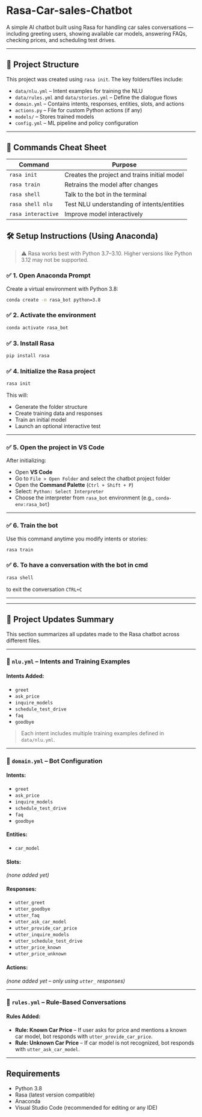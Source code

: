 # Rasa-Car-sales-Chatbot

A simple AI chatbot built using Rasa for handling car sales conversations — including greeting users, showing available car models, answering FAQs, checking prices, and scheduling test drives.

---

## 📁 Project Structure

This project was created using `rasa init`. The key folders/files include:

- `data/nlu.yml` – Intent examples for training the NLU
- `data/rules.yml` and `data/stories.yml` – Define the dialogue flows
- `domain.yml` – Contains intents, responses, entities, slots, and actions
- `actions.py` – File for custom Python actions (if any)
- `models/` – Stores trained models
- `config.yml` – ML pipeline and policy configuration

---
## 🚀 Commands Cheat Sheet

| Command               | Purpose                                       |
|------------------------|-----------------------------------------------|
| `rasa init`            | Creates the project and trains initial model  |
| `rasa train`           | Retrains the model after changes              |
| `rasa shell`           | Talk to the bot in the terminal               |
| `rasa shell nlu`       | Test NLU understanding of intents/entities    |
| `rasa interactive`     | Improve model interactively                   |


## 🛠️ Setup Instructions (Using Anaconda)

> ⚠️ Rasa works best with Python 3.7–3.10. Higher versions like Python 3.12 may not be supported.

### ✅ 1. Open Anaconda Prompt

Create a virtual environment with Python 3.8:

```bash
conda create -n rasa_bot python=3.8
```
### ✅ 2. Activate the environment
```bash
conda activate rasa_bot
```
### ✅ 3. Install Rasa
```bash
pip install rasa
```
### ✅ 4. Initialize the Rasa project
```bash
rasa init
```
This will:
- Generate the folder structure
- Create training data and responses
- Train an initial model
- Launch an optional interactive test

---

### ✅ 5. Open the project in VS Code

After initializing:
- Open **VS Code**
- Go to `File > Open Folder` and select the chatbot project folder
- Open the **Command Palette** (`Ctrl + Shift + P`)
- Select: `Python: Select Interpreter`
- Choose the interpreter from `rasa_bot` environment (e.g., `conda-env:rasa_bot`)

---
### ✅ 6. Train the bot

Use this command anytime you modify intents or stories:
```bash
rasa train
```
### ✅ 6. To have a conversation with the bot in cmd
```bash
rasa shell
```
to exit the conversation `CTRL+C`

---
---

## 🔄 Project Updates Summary

This section summarizes all updates made to the Rasa chatbot across different files.

---

### 📄 `nlu.yml` – Intents and Training Examples

#### Intents Added:
- `greet`
- `ask_price`
- `inquire_models`
- `schedule_test_drive`
- `faq`
- `goodbye`

> Each intent includes multiple training examples defined in `data/nlu.yml`.

---

### 📄 `domain.yml` – Bot Configuration

#### Intents:
- `greet`
- `ask_price`
- `inquire_models`
- `schedule_test_drive`
- `faq`
- `goodbye`

#### Entities:
- `car_model`

#### Slots:
_(none added yet)_

#### Responses:
- `utter_greet`
- `utter_goodbye`
- `utter_faq`
- `utter_ask_car_model`
- `utter_provide_car_price`
- `utter_inquire_models`
- `utter_schedule_test_drive`
- `utter_price_known`
- `utter_price_unknown`

#### Actions:
_(none added yet – only using `utter_` responses)_

---

### 📄 `rules.yml` – Rule-Based Conversations

#### Rules Added:
- **Rule: Known Car Price** – If user asks for price and mentions a known car model, bot responds with `utter_provide_car_price`.
- **Rule: Unknown Car Price** – If car model is not recognized, bot responds with `utter_ask_car_model`.


---
## Requirements

- Python 3.8
- Rasa (latest version compatible)
- Anaconda
- Visual Studio Code (recommended for editing or any IDE)







